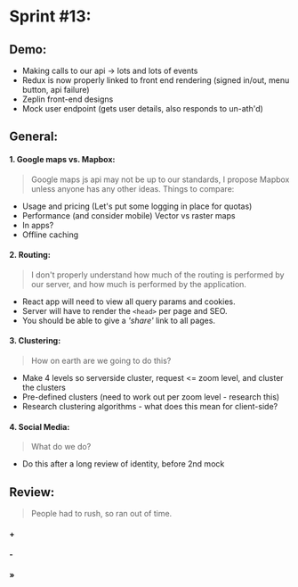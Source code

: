 # Sprint #13:

## Demo:
- Making calls to our api -> lots and lots of events
- Redux is now properly linked to front end rendering (signed in/out, menu button, api failure)
- Zeplin front-end designs
- Mock user endpoint (gets user details, also responds to un-ath'd)

## General:
#### 1. Google maps vs. Mapbox:
> Google maps js api may not be up to our standards, I propose Mapbox unless anyone has any other ideas.
Things to compare:
- Usage and pricing (Let's put some logging in place for quotas)
- Performance (and consider mobile) Vector vs raster maps
- In apps?
- Offline caching

#### 2. Routing:
> I don't properly understand how much of the routing is performed by our server, and how much is performed by the application.
- React app will need to view all query params and cookies.
- Server will have to render the `<head>` per page and SEO.
- You should be able to give a *'share'* link to all pages.

#### 3. Clustering:
> How on earth are we going to do this?
- Make 4 levels so serverside cluster, request <= zoom level, and cluster the clusters
- Pre-defined clusters (need to work out per zoom level - research this)
- Research clustering algorithms - what does this mean for client-side?

#### 4. Social Media:
> What do we do?
- Do this after a long review of identity, before 2nd mock

## Review:
> People had to rush, so ran out of time.
#### +
>

#### -
>

#### »
>